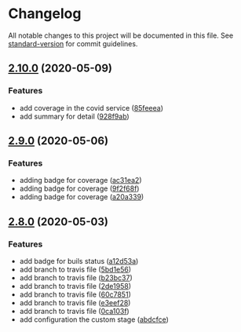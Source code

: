 # Changelog

All notable changes to this project will be documented in this file. See [standard-version](https://github.com/conventional-changelog/standard-version) for commit guidelines.

## [2.10.0](https://github.com/Alver23/api-covid19/compare/v2.9.0...v2.10.0) (2020-05-09)


### Features

* add coverage in the covid service ([85feeea](https://github.com/Alver23/api-covid19/commit/85feeeaee9b6801483ae50889644287e8ef17c77))
* add summary for detail ([928f9ab](https://github.com/Alver23/api-covid19/commit/928f9ab9616463a6121f33450c0664ca8e7e1226))

## [2.9.0](https://github.com/Alver23/api-covid19/compare/v2.8.0...v2.9.0) (2020-05-06)


### Features

* adding badge for coverage ([ac31ea2](https://github.com/Alver23/api-covid19/commit/ac31ea2eac59947a8f00d6dca32e65233f5ad399))
* adding badge for coverage ([9f2f68f](https://github.com/Alver23/api-covid19/commit/9f2f68f439b1ae03772549bb8e100be5e09839b1))
* adding badge for coverage ([a20a339](https://github.com/Alver23/api-covid19/commit/a20a33907106dc2bda598fecfd2b573b809e5f25))

## [2.8.0](https://github.com/Alver23/api-covid19/compare/v2.4.0...v2.8.0) (2020-05-03)


### Features

* add badge for buils status ([a12d53a](https://github.com/Alver23/api-covid19/commit/a12d53a16734469507566c52cf270e17fbae67b4))
* add branch to travis file ([5bd1e56](https://github.com/Alver23/api-covid19/commit/5bd1e56ff16acae17af8c52f8d1ddf57af3dc8db))
* add branch to travis file ([b23bc37](https://github.com/Alver23/api-covid19/commit/b23bc3707528a3f5ab10af37bd5e084d41ae62fe))
* add branch to travis file ([2de1958](https://github.com/Alver23/api-covid19/commit/2de19582c680589a64c4249a4495eafc13eb5301))
* add branch to travis file ([60c7851](https://github.com/Alver23/api-covid19/commit/60c78515ddbab0e8337c7291334fefbe761fb546))
* add branch to travis file ([e3eef28](https://github.com/Alver23/api-covid19/commit/e3eef28fe3bbb1c56d8291061dca7099467aebdd))
* add branch to travis file ([0ca103f](https://github.com/Alver23/api-covid19/commit/0ca103fe7e045ffa8fc40145ce614cfe74d570b6))
* add configuration the custom stage ([abdcfce](https://github.com/Alver23/api-covid19/commit/abdcfce2c2cf42635fb1c96444792d8487fd272b))
